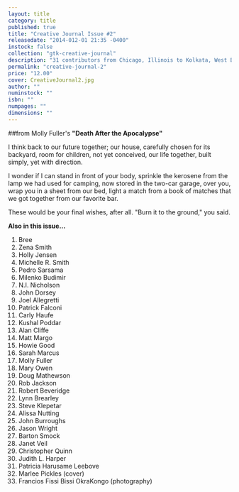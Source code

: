 ```yaml
---
layout: title
category: title
published: true
title: "Creative Journal Issue #2"
releasedate: "2014-012-01 21:35 -0400"
instock: false
collection: "gtk-creative-journal"
description: "31 contributors from Chicago, Illinois to Kolkata, West Bengal"
permalink: "creative-journal-2"
price: "12.00"
cover: CreativeJournal2.jpg
author: ""
numinstock: ""
isbn: ""
numpages: ""
dimensions: ""
---
```


##from Molly Fuller's
**"Death After the Apocalypse"**

I think back to our future together; our house, carefully chosen for its backyard, room for children, not yet conceived, our life together, built simply, yet with direction.      

I wonder if I can stand in front of your body, sprinkle the kerosene from the lamp we had used for camping, now stored in the two-car garage, over you, wrap you in a sheet from our bed, light a match from a book of matches that we got together from our favorite bar.  

These would be your final wishes, after all.  "Burn it to the ground," you said.

**Also in this issue...**
1. Bree
2. Zena Smith
3. Holly Jensen
4. Michelle R. Smith
5. Pedro Sarsama
6. Milenko Budimir
7. N.I. Nicholson
8. John Dorsey
9. Joel Allegretti
10. Patrick Falconi
11. Carly Haufe
12. Kushal Poddar
13. Alan Cliffe
14. Matt Margo
15. Howie Good
16. Sarah Marcus
17. Molly Fuller
18. Mary Owen
19. Doug Mathewson
20. Rob Jackson
21. Robert Beveridge
22. Lynn Brearley
23. Steve Klepetar
24. Alissa Nutting
25. John Burroughs
26. Jason Wright
27. Barton Smock
28. Janet Veil
29. Christopher Quinn
30. Judith L. Harper
31. Patricia Harusame Leebove
32. Marlee Pickles (cover)
33. Francios Fissi Bissi OkraKongo (photography)
